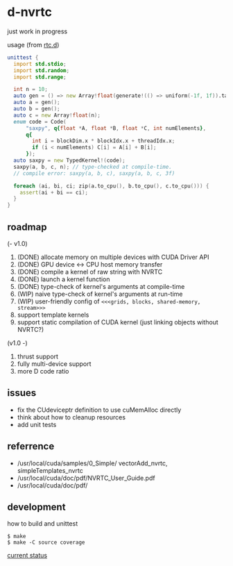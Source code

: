 # d-nvrtc

just work in progress

usage (from [rtc.d](/source/rtc.d))

``` d
unittest {
  import std.stdio;
  import std.random;
  import std.range;

  int n = 10;
  auto gen = () => new Array!float(generate!(() => uniform(-1f, 1f)).take(n).array());
  auto a = gen();
  auto b = gen();
  auto c = new Array!float(n);
  enum code = Code(
      "saxpy", q{float *A, float *B, float *C, int numElements},
      q{
        int i = blockDim.x * blockIdx.x + threadIdx.x;
        if (i < numElements) C[i] = A[i] + B[i];
      });
  auto saxpy = new TypedKernel!(code);
  saxpy(a, b, c, n); // type-checked at compile-time. 
  // compile error: saxpy(a, b, c), saxpy(a, b, c, 3f)

  foreach (ai, bi, ci; zip(a.to_cpu(), b.to_cpu(), c.to_cpu())) {
    assert(ai + bi == ci);
  }
}
```

## roadmap

(- v1.0)

1. (DONE) allocate memory on multiple devices with CUDA Driver API
1. (DONE) GPU device <-> CPU host memory transfer
1. (DONE) compile a kernel of raw string with NVRTC
1. (DONE) launch a kernel function
1. (DONE) type-check of kernel's arguments at compile-time
1. (WIP) naive type-check of kernel's arguments at run-time
1. (WIP) user-friendly config of `<<<grids, blocks, shared-memory, stream>>>`
1. support template kernels
1. support static compilation of CUDA kernel (just linking objects without NVRTC?)

(v1.0 -)

1. thrust support
1. fully multi-device support
1. more D code ratio

## issues

+ fix the CUdeviceptr definition to use cuMemAlloc directly
+ think about how to cleanup resources
+ add unit tests

## referrence

+ /usr/local/cuda/samples/0_Simple/ vectorAdd_nvrtc, simpleTemplates_nvrtc 
+ /usr/local/cuda/doc/pdf/NVRTC_User_Guide.pdf
+ /usr/local/cuda/doc/pdf/


## development

how to build and unittest 

```
$ make
$ make -C source coverage
```

[current status](coverage.txt)

